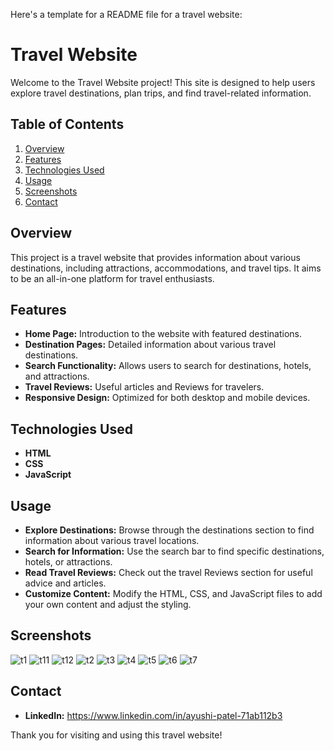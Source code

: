 Here's a template for a README file for a travel website:

# Travel Website

Welcome to the Travel Website project! This site is designed to help users explore travel destinations, plan trips, and find travel-related information.

## Table of Contents

1. [Overview](#overview)
2. [Features](#features)
3. [Technologies Used](#technologies-used)
4. [Usage](#usage)
5. [Screenshots](#screenshots)
6. [Contact](#contact)

## Overview

This project is a travel website that provides information about various destinations, including attractions, accommodations, and travel tips. It aims to be an all-in-one platform for travel enthusiasts.

## Features

- **Home Page:** Introduction to the website with featured destinations.
- **Destination Pages:** Detailed information about various travel destinations.
- **Search Functionality:** Allows users to search for destinations, hotels, and attractions.
- **Travel Reviews:** Useful articles and Reviews for travelers.
- **Responsive Design:** Optimized for both desktop and mobile devices.

## Technologies Used

- **HTML**
- **CSS**
- **JavaScript**

## Usage

- **Explore Destinations:** Browse through the destinations section to find information about various travel locations.
- **Search for Information:** Use the search bar to find specific destinations, hotels, or attractions.
- **Read Travel Reviews:** Check out the travel Reviews section for useful advice and articles.
- **Customize Content:** Modify the HTML, CSS, and JavaScript files to add your own content and adjust the styling.

## Screenshots

![t1](https://github.com/AYUSHI26-02/Travel-Website/assets/173496670/ced54fc6-2a8b-4dd1-b19c-4c825828b5a3)
![t11](https://github.com/AYUSHI26-02/Travel-Website/assets/173496670/82d965e6-9b8e-4cdc-91d0-b58d3308d310)
![t12](https://github.com/AYUSHI26-02/Travel-Website/assets/173496670/27bd4c61-a47a-4228-9b24-99516265fdda)
![t2](https://github.com/AYUSHI26-02/Travel-Website/assets/173496670/18034d06-103d-426a-9bf2-9bc845a3285e)
![t3](https://github.com/AYUSHI26-02/Travel-Website/assets/173496670/8da30f87-4771-4d23-bc97-1ddaf7163e1b)
![t4](https://github.com/AYUSHI26-02/Travel-Website/assets/173496670/400cc19b-adee-4ae9-ac3b-0b51f30fd1c5)
![t5](https://github.com/AYUSHI26-02/Travel-Website/assets/173496670/b4f5e89f-2b84-4958-b13d-07d8da18fb16)
![t6](https://github.com/AYUSHI26-02/Travel-Website/assets/173496670/2c6bf5a4-3238-4c65-b5d7-93047d5b1779)
![t7](https://github.com/AYUSHI26-02/Travel-Website/assets/173496670/22ab9c76-f038-46e0-b618-5418e98e22b5)

## Contact

- **LinkedIn:** https://www.linkedin.com/in/ayushi-patel-71ab112b3

Thank you for visiting and using this travel website!
